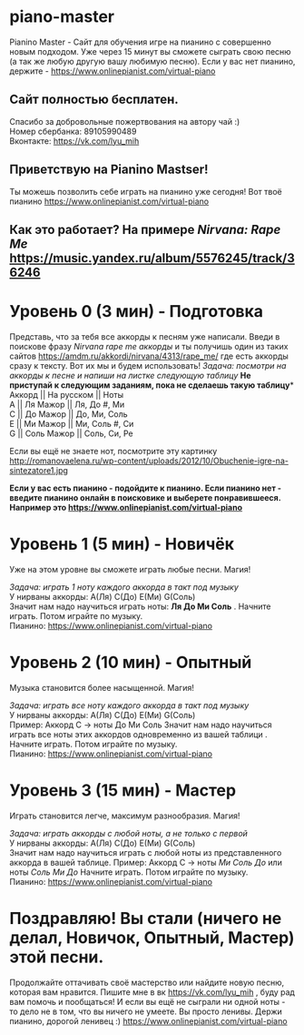 # piano-master
Pianino Master - Сайт для обучения игре на пианино с совершенно новым подходом. Уже через 15 минут вы сможете сыграть свою песню (а так же любую другую вашу любимую песню).  Если у вас нет пианино, держите - https://www.onlinepianist.com/virtual-piano

## Сайт полностью бесплатен. 
Спасибо за добровольные пожертвования на автору чай  :)  
Номер сбербанка: 89105990489  
Вконтакте: https://vk.com/lyu_mih

## Приветствую на Pianino Mastser!
Ты можешь позволить себе играть на пианино уже сегодня! Вот твоё пианино https://www.onlinepianist.com/virtual-piano

## Как это работает? На примере *Nirvana: Rape Me* https://music.yandex.ru/album/5576245/track/36246
# Уровень 0 (3 мин) - Подготовка
Представь, что за тебя все аккорды к песням уже написали. 
Введи в поискове фразу *Nirvana rape me аккорды* и ты получишь один из таких сайтов https://amdm.ru/akkordi/nirvana/4313/rape_me/ где есть аккорды сразу к тексту. 
Вот их мы и будем использовать!
*Задача: посмотри на аккорды к песне и напиши на листке следующую таблицу*
**Не приступай к следующим заданиям, пока не сделаешь такую таблицу***   
Аккорд || На русском || Ноты    
A      || Ля Мажор   || Ля,   До #,   Ми    
C      || До Мажор   || До,   Ми,     Соль  
E      || Ми Мажор   || Ми,   Соль #, Си   
G      || Соль Мажор || Соль, Си,     Ре   

  
Если вы ещё не знаете нот, посмотрите эту картинку http://romanovaelena.ru/wp-content/uploads/2012/10/Obuchenie-igre-na-sintezatore1.jpg

**Если у вас есть пианино - подойдите к пианино. Если пианино нет - введите пианино онлайн в поисковике и выберете понравившееся. Например это https://www.onlinepianist.com/virtual-piano**

# Уровень 1 (5 мин) - Новичёк
Уже на этом уровне вы сможете играть любые песни.  Магия!

*Задача: играть 1 ноту каждого аккорда в такт под музыку*  
У нирваны аккорды: A(Ля) C(До) E(Ми) G(Соль)  
Значит нам надо научиться играть ноты: **Ля  До  Ми  Соль** . Начните играть. Потом играйте по музыку.  
Пианино: https://www.onlinepianist.com/virtual-piano

# Уровень 2 (10 мин) - Опытный
Музыка становится более насыщенной. Магия!

*Задача: играть все ноту каждого аккорда в такт под музыку*  
У нирваны аккорды: A(Ля) C(До) E(Ми) G(Соль)  
Пример: Аккорд C -> ноты До Ми Соль
Значит нам надо научиться играть все ноты этих аккордов одновременно из вашей таблици . Начните играть. Потом играйте по музыку.  
Пианино: https://www.onlinepianist.com/virtual-piano

# Уровень 3 (15 мин) - Мастер
Играть становится легче, максимум разнообразия.  Магия!

*Задача: играть аккорды с любой ноты, а не только с первой*  
У нирваны аккорды: A(Ля) C(До) E(Ми) G(Соль)  
Значит нам надо научиться играть с любой ноты из представленного аккорда в вашей таблице. 
Пример:  Аккорд C -> ноты *Ми Соль До* или ноты *Соль Ми До*
Начните играть. Потом играйте по музыку.  
Пианино: https://www.onlinepianist.com/virtual-piano

# Поздравляю! Вы стали (ничего не делал, Новичок, Опытный, Мастер) этой песни. 
Продолжайте оттачивать своё мастерство или найдите новую песню, которая вам нравится. Пишите мне в вк https://vk.com/lyu_mih , буду рад вам помочь и пообщаться!
И если вы ещё не сыграли ни одной ноты - то дело не в том, что вы ничего не умеете. Вы просто ленивы. 
Держи пианино, дорогой ленивец :) https://www.onlinepianist.com/virtual-piano

